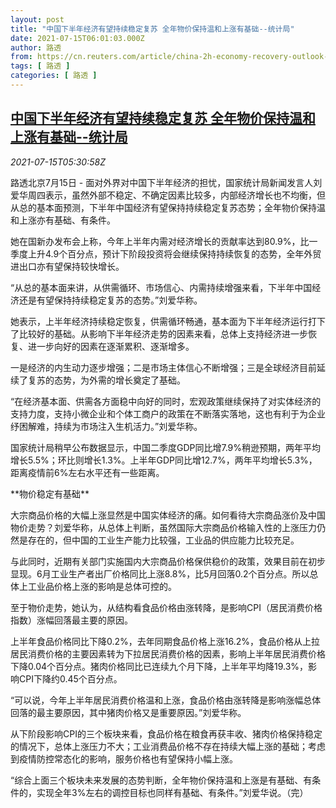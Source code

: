 ```yaml
---
layout: post
title: "中国下半年经济有望持续稳定复苏 全年物价保持温和上涨有基础--统计局"
date: 2021-07-15T06:01:03.000Z
author: 路透
from: https://cn.reuters.com/article/china-2h-economy-recovery-outlook-0715-idCNKBS2EL0H4
tags: [ 路透 ]
categories: [ 路透 ]
---
```

<!--1626328863000-->
[中国下半年经济有望持续稳定复苏 全年物价保持温和上涨有基础--统计局](https://cn.reuters.com/article/china-2h-economy-recovery-outlook-0715-idCNKBS2EL0H4)
------

<div>
<div><i>2021-07-15T05:30:58Z</i></div><p>路透北京7月15日 - 面对外界对中国下半年经济的担忧，国家统计局新闻发言人刘爱华周四表示，虽然外部不稳定、不确定因素比较多，内部经济增长也不均衡，但从总的基本面预测，下半年中国经济有望保持持续稳定复苏态势；全年物价保持温和上涨亦有基础、有条件。</p><p>她在国新办发布会上称，今年上半年内需对经济增长的贡献率达到80.9%，比一季度上升4.9个百分点，预计下阶段投资将会继续保持持续恢复的态势，全年外贸进出口亦有望保持较快增长。</p><p>“从总的基本面来讲，从供需循环、市场信心、内需持续增强来看，下半年中国经济还是有望保持持续稳定复苏的态势。”刘爱华称。</p><p>她表示，上半年经济持续稳定恢复，供需循环畅通，基本面为下半年经济运行打下了比较好的基础。从影响下半年经济走势的因素来看，总体上支持经济进一步恢复、进一步向好的因素在逐渐累积、逐渐增多。</p><p>一是经济的内生动力逐步增强；二是市场主体信心不断增强；三是全球经济目前延续了复苏的态势，为外需的增长奠定了基础。</p><p>“在经济基本面、供需各方面稳中向好的同时，宏观政策继续保持了对实体经济的支持力度，支持小微企业和个体工商户的政策在不断落实落地，这也有利于为企业纾困解难，持续为市场注入生机活力。”刘爱华称。</p><p>国家统计局稍早公布数据显示，中国二季度GDP同比增7.9%稍逊预期，两年平均增长5.5%；环比则增长1.3%。上半年GDP同比增12.7%，两年平均增长5.3%，距离疫情前6%左右水平还有一些距离。</p><p>**物价稳定有基础**</p><p>大宗商品价格的大幅上涨显然是中国实体经济的痛。如何看待大宗商品涨价及中国物价走势？刘爱华称，从总体上判断，虽然国际大宗商品价格输入性的上涨压力仍然是存在的，但中国的工业生产能力比较强，工业品的供应能力比较充足。</p><p>与此同时，近期有关部门实施国内大宗商品价格保供稳价的政策，效果目前在初步显现。6月工业生产者出厂价格同比上涨8.8%，比5月回落0.2个百分点。所以总体上工业品价格上涨的影响是总体可控的。</p><p>至于物价走势，她认为，从结构看食品价格由涨转降，是影响CPI（居民消费价格指数）涨幅回落最主要的原因。</p><p>上半年食品价格同比下降0.2%，去年同期食品价格上涨16.2%，食品价格从上拉居民消费价格的主要因素转为下拉居民消费价格的因素，影响上半年居民消费价格下降0.04个百分点。猪肉价格同比已连续九个月下降，上半年平均降19.3%，影响CPI下降约0.45个百分点。</p><p>“可以说，今年上半年居民消费价格温和上涨，食品价格由涨转降是影响涨幅总体回落的最主要原因，其中猪肉价格又是重要原因。”刘爱华称。</p><p>从下阶段影响CPI的三个板块来看，食品价格在粮食再获丰收、猪肉价格保持稳定的情况下，总体上涨压力不大；工业消费品价格不存在持续大幅上涨的基础；考虑到疫情防控常态化的影响，服务价格也有望保持小幅上涨。</p><p>“综合上面三个板块未来发展的态势判断，全年物价保持温和上涨是有基础、有条件的，实现全年3%左右的调控目标也同样有基础、有条件。”刘爱华说。（完）</p>
</div>
